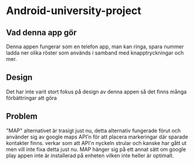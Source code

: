 # Android-university-project
## Vad denna app gör
Denna appen fungerar som en telefon app, man kan ringa, spara nummer ladda ner olika röster som används i samband med knapptryckningar och mer.

## Design
Det har inte varit stort fokus på design av denna appen så det finns många förbättringar att göra

## Problem
"MAP" alternativet är trasigt just nu, detta alternativ fungerade förut och använder sig av google maps API'n för att placera markeringar där sparade kontakter finns. 
verkar som att API'n nyckeln strular och kanske har gått ut men vill inte fixa detta just nu. MAP hänger sig på ett annat sätt om google play appen inte är installerad på enheten vilken inte heller är optimalt.
